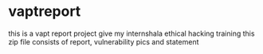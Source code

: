 # vaptreport
this is a vapt report project give my internshala ethical hacking training
this zip file consists of report, vulnerability pics and statement
